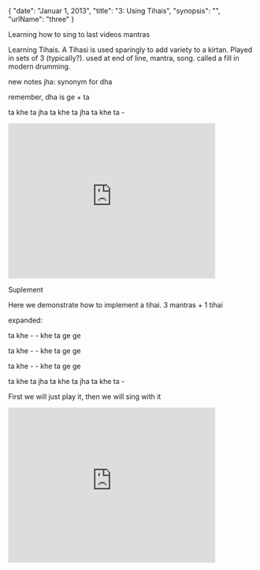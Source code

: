 <data>
{
    "date": "Januar 1, 2013",
    "title": "3: Using Tihais",
    "synopsis": "",
    "urlName": "three"
}
</data>


Learning how to sing to last videos mantras

Learning Tihais.
A Tihasi is used sparingly to add variety to a kirtan. Played in sets of 3 (typically?). used at end of line, mantra, song. 
called a fill in modern drumming.

new notes
jha: synonym for dha

remember, dha is ge + ta

ta khe ta jha
ta khe ta jha
ta khe ta -


<iframe width="420" height="315" src="http://www.youtube.com/embed/tJHSak0LCV8" frameborder="0" allowfullscreen></iframe>



Suplement

Here we demonstrate how to implement a tihai. 3 mantras + 1 tihai

expanded:

ta khe - -
khe ta ge ge

ta khe - -
khe ta ge ge

ta khe - -
khe ta ge ge

ta khe ta jha
ta khe ta jha
ta khe ta -

First we will just play it, then we will sing with it

<iframe width="420" height="315" src="http://www.youtube.com/embed/mpGTI1Ps49o" frameborder="0" allowfullscreen></iframe>

